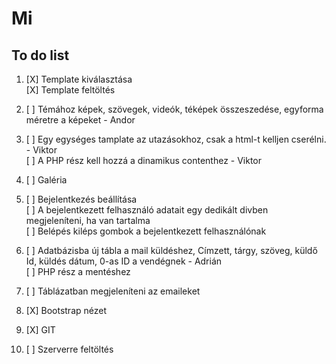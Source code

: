 # Mi
## To do list
1. [X] Template kiválasztása  
   [X] Template feltöltés  

2. [ ] Témához képek, szövegek, videók, téképek összeszedése, egyforma méretre a képeket - Andor  

3. [ ] Egy egységes tamplate az utazásokhoz, csak a html-t kelljen cserélni. - Viktor    
   [ ] A PHP rész kell hozzá a dinamikus contenthez - Viktor  

4. [ ] Galéria  

5. [ ] Bejelentkezés beállítása  
   [ ] A bejelentkezett felhasználó adatait egy dedikált divben megjeleníteni, ha van tartalma  
   [ ] Belépés kiléps gombok a bejelentkezett felhasználónak  

6. [ ] Adatbázisba új tábla a mail küldéshez, Címzett, tárgy, szöveg, küldő Id, küldés dátum, 0-as ID a vendégnek - Adrián  
   [ ] PHP rész a mentéshez  

7. [ ] Táblázatban megjeleníteni az emaileket  

8. [X] Bootstrap nézet    

9. [X] GIT  

10. [ ] Szerverre feltöltés 
